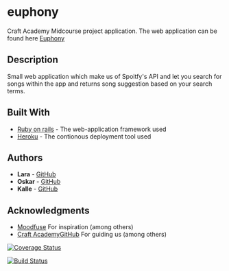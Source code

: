 # euphony

Craft Academy Midcourse project application.
The web application can be found here [Euphony](https://euphonyapp.herokuapp.com/)

## Description
Small web application which make us of Spoitfy's API and let you search for songs within the app and returns song suggestion based on your search terms.

## Built With

* [Ruby on rails](http://rubyonrails.org/) - The web-application framework used
* [Heroku](https://www.heroku.com/) - The contionous deployment tool used

## Authors

* **Lara** - [GitHub](https://github.com/larathordar)
* **Oskar** - [GitHub](https://github.com/OskarCA)
* **Kalle** - [GitHub](https://github.com/kmthorsnes)


## Acknowledgments

* [Moodfuse](https://moodfuse.com/) For inspiration (among others)
* [Craft Academy](https://craftacademy.se/)[GitHub](https://github.com/CraftAcademy)
 For guiding us (among others)
 
[![Coverage Status](https://coveralls.io/repos/github/CraftAcademy/euphony/badge.svg?branch=develop)](https://coveralls.io/github/CraftAcademy/euphony?branch=develop)

[![Build Status](https://semaphoreci.com/api/v1/craftacademy/euphony/branches/develop/badge.svg)](https://semaphoreci.com/craftacademy/euphony)
